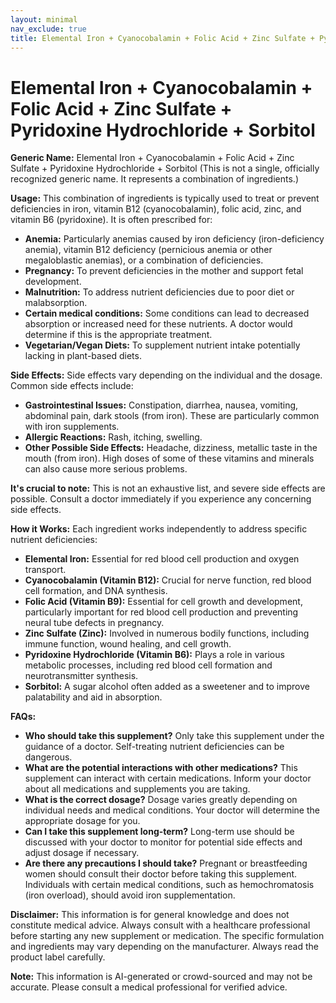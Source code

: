 ```yaml
---
layout: minimal
nav_exclude: true
title: Elemental Iron + Cyanocobalamin + Folic Acid + Zinc Sulfate + Pyridoxine Hydrochloride + Sorbitol
---
```


# Elemental Iron + Cyanocobalamin + Folic Acid + Zinc Sulfate + Pyridoxine Hydrochloride + Sorbitol

**Generic Name:** Elemental Iron + Cyanocobalamin + Folic Acid + Zinc Sulfate + Pyridoxine Hydrochloride + Sorbitol (This is not a single, officially recognized generic name.  It represents a combination of ingredients.)

**Usage:** This combination of ingredients is typically used to treat or prevent deficiencies in iron, vitamin B12 (cyanocobalamin), folic acid, zinc, and vitamin B6 (pyridoxine).  It is often prescribed for:

* **Anemia:** Particularly anemias caused by iron deficiency (iron-deficiency anemia), vitamin B12 deficiency (pernicious anemia or other megaloblastic anemias), or a combination of deficiencies.
* **Pregnancy:** To prevent deficiencies in the mother and support fetal development.
* **Malnutrition:**  To address nutrient deficiencies due to poor diet or malabsorption.
* **Certain medical conditions:**  Some conditions can lead to decreased absorption or increased need for these nutrients.  A doctor would determine if this is the appropriate treatment.
* **Vegetarian/Vegan Diets:** To supplement nutrient intake potentially lacking in plant-based diets.


**Side Effects:** Side effects vary depending on the individual and the dosage.  Common side effects include:

* **Gastrointestinal Issues:**  Constipation, diarrhea, nausea, vomiting, abdominal pain, dark stools (from iron).  These are particularly common with iron supplements.
* **Allergic Reactions:**  Rash, itching, swelling.
* **Other Possible Side Effects:**  Headache, dizziness, metallic taste in the mouth (from iron).  High doses of some of these vitamins and minerals can also cause more serious problems.

**It's crucial to note:**  This is not an exhaustive list, and severe side effects are possible. Consult a doctor immediately if you experience any concerning side effects.


**How it Works:**  Each ingredient works independently to address specific nutrient deficiencies:

* **Elemental Iron:**  Essential for red blood cell production and oxygen transport.
* **Cyanocobalamin (Vitamin B12):**  Crucial for nerve function, red blood cell formation, and DNA synthesis.
* **Folic Acid (Vitamin B9):**  Essential for cell growth and development, particularly important for red blood cell production and preventing neural tube defects in pregnancy.
* **Zinc Sulfate (Zinc):** Involved in numerous bodily functions, including immune function, wound healing, and cell growth.
* **Pyridoxine Hydrochloride (Vitamin B6):**  Plays a role in various metabolic processes, including red blood cell formation and neurotransmitter synthesis.
* **Sorbitol:** A sugar alcohol often added as a sweetener and to improve palatability and aid in absorption.


**FAQs:**

* **Who should take this supplement?**  Only take this supplement under the guidance of a doctor. Self-treating nutrient deficiencies can be dangerous.
* **What are the potential interactions with other medications?**  This supplement can interact with certain medications.  Inform your doctor about all medications and supplements you are taking.
* **What is the correct dosage?**  Dosage varies greatly depending on individual needs and medical conditions.  Your doctor will determine the appropriate dosage for you.
* **Can I take this supplement long-term?** Long-term use should be discussed with your doctor to monitor for potential side effects and adjust dosage if necessary.
* **Are there any precautions I should take?**  Pregnant or breastfeeding women should consult their doctor before taking this supplement.  Individuals with certain medical conditions, such as hemochromatosis (iron overload), should avoid iron supplementation.


**Disclaimer:** This information is for general knowledge and does not constitute medical advice. Always consult with a healthcare professional before starting any new supplement or medication.  The specific formulation and ingredients may vary depending on the manufacturer.  Always read the product label carefully.


**Note:** This information is AI-generated or crowd-sourced and may not be accurate. Please consult a medical professional for verified advice.